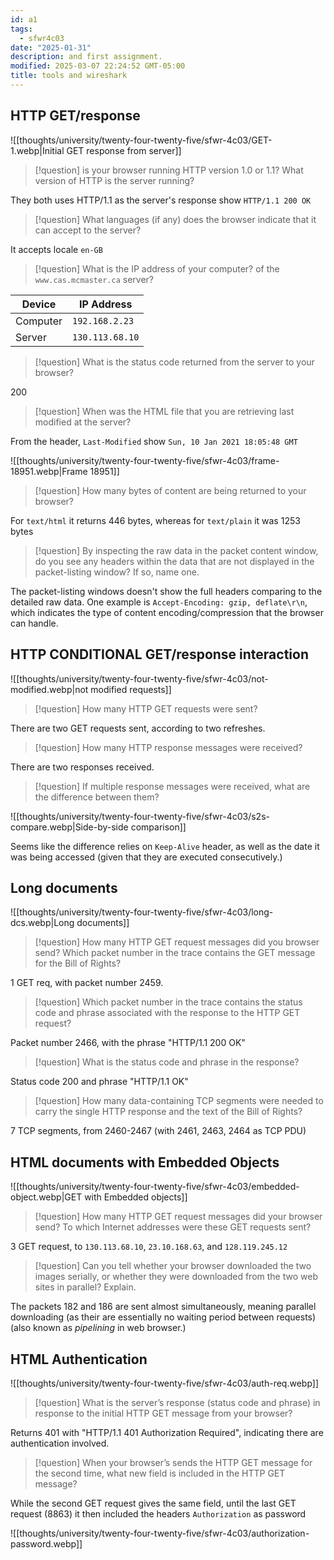 ```yaml
---
id: a1
tags:
  - sfwr4c03
date: "2025-01-31"
description: and first assignment.
modified: 2025-03-07 22:24:52 GMT-05:00
title: tools and wireshark
---
```


## HTTP GET/response

![[thoughts/university/twenty-four-twenty-five/sfwr-4c03/GET-1.webp|Initial GET response from server]]

> [!question] is your browser running HTTP version 1.0 or 1.1? What version of HTTP is the server running?

They both uses HTTP/1.1 as the server's response show `HTTP/1.1 200 OK`

> [!question] What languages (if any) does the browser indicate that it can accept to the server?

It accepts locale `en-GB`

> [!question] What is the IP address of your computer? of the `www.cas.mcmaster.ca` server?

| Device   | IP Address      |
| -------- | --------------- |
| Computer | `192.168.2.23`  |
| Server   | `130.113.68.10` |

> [!question] What is the status code returned from the server to your browser?

200

> [!question] When was the HTML file that you are retrieving last modified at the server?

From the header, `Last-Modified` show `Sun, 10 Jan 2021 18:05:48 GMT`

![[thoughts/university/twenty-four-twenty-five/sfwr-4c03/frame-18951.webp|Frame 18951]]

> [!question] How many bytes of content are being returned to your browser?

For `text/html` it returns 446 bytes, whereas for `text/plain` it was 1253 bytes

> [!question] By inspecting the raw data in the packet content window, do you see any headers within the data that are not displayed in the packet-listing window? If so, name one.

The packet-listing windows doesn't show the full headers comparing to the detailed raw data. One example is `Accept-Encoding: gzip, deflate\r\n`, which indicates the type of content encoding/compression that the browser can handle.

## HTTP CONDITIONAL GET/response interaction

![[thoughts/university/twenty-four-twenty-five/sfwr-4c03/not-modified.webp|not modified requests]]

> [!question] How many HTTP GET requests were sent?

There are two GET requests sent, according to two refreshes.

> [!question] How many HTTP response messages were received?

There are two responses received.

> [!question] If multiple response messages were received, what are the difference between them?

![[thoughts/university/twenty-four-twenty-five/sfwr-4c03/s2s-compare.webp|Side-by-side comparison]]

Seems like the difference relies on `Keep-Alive` header, as well as the date it was being accessed (given that they are executed consecutively.)

## Long documents

![[thoughts/university/twenty-four-twenty-five/sfwr-4c03/long-dcs.webp|Long documents]]

> [!question] How many HTTP GET request messages did you browser send? Which packet number in the trace contains the GET message for the Bill of Rights?

1 GET req, with packet number 2459.

> [!question] Which packet number in the trace contains the status code and phrase associated with the response to the HTTP GET request?

Packet number 2466, with the phrase "HTTP/1.1 200 OK"

> [!question] What is the status code and phrase in the response?

Status code 200 and phrase "HTTP/1.1 OK"

> [!question] How many data-containing TCP segments were needed to carry the single HTTP response and the text of the Bill of Rights?

7 TCP segments, from 2460-2467 (with 2461, 2463, 2464 as TCP PDU)

## HTML documents with Embedded Objects

![[thoughts/university/twenty-four-twenty-five/sfwr-4c03/embedded-object.webp|GET with Embedded objects]]

> [!question] How many HTTP GET request messages did your browser send? To which Internet addresses were these GET requests sent?

3 GET request, to `130.113.68.10`, `23.10.168.63`, and `128.119.245.12`

> [!question] Can you tell whether your browser downloaded the two images serially, or whether they were downloaded from the two web sites in parallel? Explain.

The packets 182 and 186 are sent almost simultaneously, meaning parallel downloading (as their are essentially no waiting period between requests) (also known as _pipelining_ in web browser.)

## HTML Authentication

![[thoughts/university/twenty-four-twenty-five/sfwr-4c03/auth-req.webp]]

> [!question] What is the server’s response (status code and phrase) in response to the initial HTTP GET message from your browser?

Returns 401 with "HTTP/1.1 401 Authorization Required", indicating there are authentication involved.

> [!question] When your browser’s sends the HTTP GET message for the second time, what new field is included in the HTTP GET message?

While the second GET request gives the same field, until the last GET request (8863) it then included the headers `Authorization` as password

![[thoughts/university/twenty-four-twenty-five/sfwr-4c03/authorization-password.webp]]

